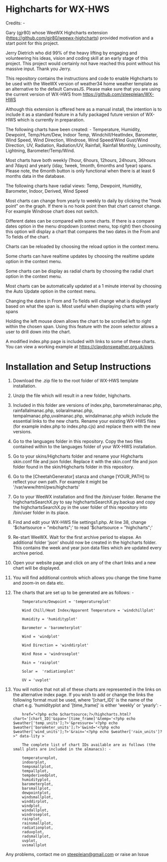 # Highcharts for WX-HWS

Credits: -

Gary (gjr80) whose WeeWX Highcharts extension (https://github.com/gjr80/weewx-highcharts) provided motivation and a start point for this project.
            
Jerry Dietrich who did 99% of the heavy lifting by engaging and volunteering his ideas, vision and coding skill at an early stage of this project. This project would certainly not have reached this point without his massive input. Thank you Jerry.

This repository contains the instructions and code to enable Highcharts to be used with the WeeWX version of weather34 home weather template as an alternative to the default CanvasJS. Please make sure that you are using the current version of WX-HWS from https://github.com/steepleian/WX-HWS

Although this extension is offered here as a manual install, the intention is to include it as a standard feature in a fully packaged future version of WX-HWS which is currently in preparation.

The following charts have been created: - Temperature, Humidity, Dewpoint, Temp/Hum/Dew, Indoor Temp, Windchill/HeatIndex, Barometer, Wind Speed, Wind Direction, Windrose, Wind Speed/Wind Gust/Wind Direction, UV, Radiation, Radiation/UV, Rainfall, Rainfall Monthly, Luminosity, Lightning, Barometer/Temp/Wind.

Most charts have both weekly (1hour, 6hours, 12hours, 24hours, 36hours and 7days) and yearly (iday, 1week, 1month, 6months and 1year) spans. Please note, the 6month button is only functional when there is at least 6 months data in the database.

The following charts have radial views: Temp, Dewpoint, Humidity, Barometer, Indoor, Derived, Wind Speed

Most charts can change from yearly to weekly to daily by clicking the "hook point" on the graph. If there is no hook point then that chart cannot change. For example Windrose chart does not switch.

Different dates can be compared with some charts. If there is a compare dates option in the menu dropdown (context menu, top right) then choosing this option will display a chart that compares the two dates in the From and To fields of the chart.

Charts can be reloaded by choosing the reload option in the context menu.

Some charts can have realtime updates by choosing the realtime update option in the context menu.

Some charts can be display as radial charts by choosing the radial chart option in the context menu.

Most charts can be automatically updated at a 1 minute interval by choosing the Auto Update option in the context menu.

Changing the dates in From and To fields will change what is displayed based on what the span is. Most useful when displaying charts with yearly spans

Holding the left mouse down allows the chart to be scrolled left to right within the chosen span. Using this feature with the zoom selector allows a user to drill down into the chart.

A modified index.php page is included with links to some of these charts. You can view a working example at https://claydonsweather.org.uk/pws


# Installation and Setup Instructions

1. Download the .zip file to the root folder of WX-HWS template installation.
2. Unzip the file which will result in a new folder, highcharts.
3. Included in this folder are versions of index.php, barometeralmanac.php, rainfallalmanac.php, solaralmanac.php, tempalmanac.php,uvalmanac.php, windalmanac.php which include the essential links to the new charts. Rename your existing WX-HWS files (for example index.php to index.php.cjs) and replace them with the new versions.
4. Go to the languages folder in this repository. Copy the two files contained within to the languages folder of your WX-HWS installation.
5. Go to your skins/Highcharts folder and rename your Highcharts skin.conf file and json folder. Replace it with the skin.conf file and json folder found in the skin/Highcharts folder in this repository.         
6. Go to the [CheetahGenerator] stanza and change [YOUR_PATH] to reflect your own path. For example it might be '/var/www/html/pws/highcharts'
7. Go to your WeeWX installation and find the /bin/user folder. Rename the highchartsSearchX.py to say highchartsSearchX.py.backup and copy the highchartsSearchX.py in the user folder of this repository into /bin/user folder in its place. 
8. Find and edit your WX-HWS file settings1.php. At line 38, change '$chartsource   = "mbcharts";' to read '$chartsource   = "highcharts";'
9. Re-start WeeWX. Wait for the first archive period to elapse. An additional folder 'json' should now be created in the highcharts folder. This contains the week and year json data files which are updated every archive period.
10. Open your website page and click on any of the chart links and a new chart will be displayed.
11. You will find additional controls which allows you change the time frame and zoom-in on data etc.
12. The charts that are set up to be generated are as follows: -

            Temperature/Dewpoint = 'temperatureplot'
            
            Wind Chill/Heat Index/Apparent Temperature = 'windchillplot'
            
            Humidity = 'humidityplot'
            
            Barometer = 'barometerplot'
            
            Wind = 'windplot'
            
            Wind Direction = 'winddirplot'
            
            Wind Rose = 'windroseplot'
            
            Rain = 'rainplot'
            
            Solar =  'radiationplot'
            
            UV = 'uvplot'
            
13. You will notice that not all of these charts are represented in the links on the alternative index page. If you wish to add or change the links the following format must be used, where '[chart_ID]' is the name of the chart e.g. 'humidityplot and '[time_frame]' is either 'weekly' or 'yearly': -

            href="<?php echo $chartsource;?>/highcharts.html?chart='[chart_ID]'&span='[time_frame]'&temp='<?php echo $weather['temp_units'];?>'&pressure='<?php echo $weather['barometer_units'];?>'&wind='<?php echo $weather['wind_units'];?>'&rain='<?php echo $weather['rain_units']?>" data-lity >
            
            The complete list of chart IDs available are as follows (the small plots are included in the almanacs): -
            
            temperatureplot,
            indoorplot,
            tempsmallplot,
            tempallplot,
            tempderivedplot,
            humidityplot,
            barometerplot,
            barsmallplot,
            dewpointplot,
            windsmallplot,
            winddirplot,
            windplot,
            windallplot,
            windroseplot,
            rainplot,
            rainsmallplot,
            radiationplot,
            raduvplot,
            radsmallplot,
            uvplot,
            uvsmallplot
            
            
Any problems, contact me on steepleian@gmail.com or raise an Issue            
            
            
            
            
            
